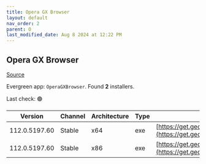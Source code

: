 ```yaml
---
title: Opera GX Browser
layout: default
nav_order: 2
parent: O
last_modified_date: Aug 8 2024 at 12:22 PM
---
```


## Opera GX Browser

[Source](https://www.opera.com/gx)

Evergreen app: `OperaGXBrowser`. Found **2** installers.

Last check: 🟢

| Version       | Channel | Architecture | Type | URI                                                                                                                                                                                            |
| ------------- | ------- | ------------ | ---- | ---------------------------------------------------------------------------------------------------------------------------------------------------------------------------------------------- |
| 112.0.5197.60 | Stable  | x64          | exe  | [https://get.geo.opera.com/pub/opera_gx/112.0.5197.60/win/Opera_GX_112.0.5197.60_Setup_x64.exe](https://get.geo.opera.com/pub/opera_gx/112.0.5197.60/win/Opera_GX_112.0.5197.60_Setup_x64.exe) |
| 112.0.5197.60 | Stable  | x86          | exe  | [https://get.geo.opera.com/pub/opera_gx/112.0.5197.60/win/Opera_GX_112.0.5197.60_Setup.exe](https://get.geo.opera.com/pub/opera_gx/112.0.5197.60/win/Opera_GX_112.0.5197.60_Setup.exe)         |
